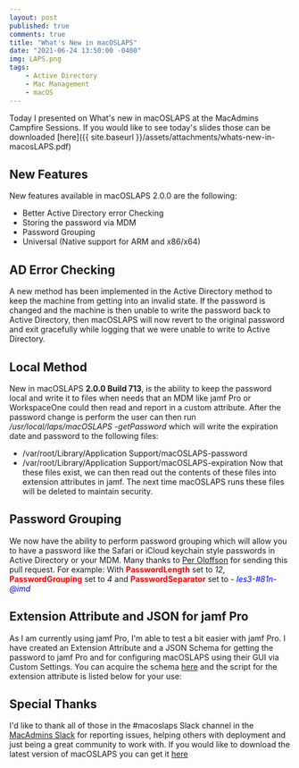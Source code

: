 ```yaml
---
layout: post
published: true
comments: true
title: "What's New in macOSLAPS"
date: "2021-06-24 13:50:00 -0400"
img: LAPS.png
tags:
    - Active Directory
    - Mac Management
    - macOS
---
```

Today I presented on What's new in macOSLAPS at the MacAdmins Campfire Sessions. If you would like to see today's slides those can be downloaded [here]({{ site.baseurl }}/assets/attachments/whats-new-in-macosLAPS.pdf)  

## New Features

New features available in macOSLAPS 2.0.0 are the following:
-   Better Active Directory error Checking
-   Storing the password via MDM
-   Password Grouping
-   Universal (Native support for ARM and x86/x64)

## AD Error Checking

A new method has been implemented in the Active Directory method to keep the machine from getting into an invalid state. If the password is changed and the machine is then unable to write the password back to Active Directory, then macOSLAPS will now revert to the original password and exit gracefully while logging that we were unable to write to Active Directory.

## Local Method

New in macOSLAPS **2.0.0 Build 713**, is the ability to keep the password local and write it to files when needs that an MDM like jamf Pro or WorkspaceOne could then read and report in a custom attribute. After the password change is perform the user can then run */usr/local/laps/macOSLAPS -getPassword* which will write the expiration date and password to the following files:
-   /var/root/Library/Application Support/macOSLAPS-password
-   /var/root/Library/Application Support/macOSLAPS-expiration
Now that these files exist, we can then read out the contents of these files into extension attributes in jamf. The next time macOSLAPS runs these files will be deleted to maintain security.

## Password Grouping

We now have the ability to perform password grouping which will allow you to have a password like the Safari or iCloud keychain style passwords in Active Directory or your MDM. Many thanks to [Per Oloffson](https://github.com/magervalp) for sending this pull request. For example: With <span style="color:red">**PasswordLength**</span> set to *12*, <span style="color:red">**PasswordGrouping**</span> set to *4* and <span style="color:red">**PasswordSeparator**</span> set to *-*
<span style="color:blue">*Ies3-#81n-@imd*</span>

## Extension Attribute and JSON for jamf Pro

As I am currently using jamf Pro, I'm able to test a bit easier with jamf Pro. I have created an Extension Attribute and a JSON Schema for getting the password to jamf Pro and for configuring macOSLAPS using their GUI via Custom Settings. You can acquire the schema [here](https://github.com/Jamf-Custom-Profile-Schemas/joshua-d-miller-schemas/blob/master/edu.psu.macoslaps.json) and the script for the extension attribute is listed below for your use:

## Special Thanks

I'd like to thank all of those in the #macoslaps Slack channel in the [MacAdmins Slack](https://macadmins.herokuapp.com) for reporting issues, helping others with deployment and just being a great community to work with. If you would like to download the latest version of macOSLAPS you can get it [here](https://github.com/joshua-d-miller/macOSLAPS/releases/tag/2.0.0(713))
